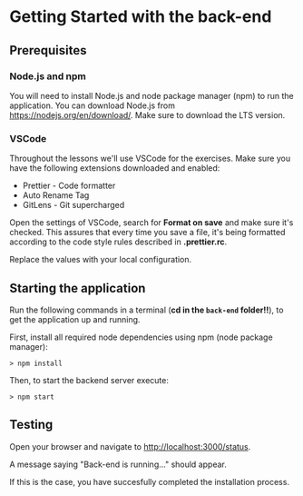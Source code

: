 # Getting Started with the back-end

## Prerequisites

### Node.js and npm

You will need to install Node.js and node package manager (npm) to run the application.
You can download Node.js from <https://nodejs.org/en/download/>.
Make sure to download the LTS version.

### VSCode

Throughout the lessons we'll use VSCode for the exercises. Make sure you have the following extensions downloaded and enabled:

-   Prettier - Code formatter
-   Auto Rename Tag
-   GitLens - Git supercharged

Open the settings of VSCode, search for **Format on save** and make sure it's checked. This assures that every time you save a file, it's being formatted according to the code style rules described in **.prettier.rc**.

Replace the values with your local configuration.

## Starting the application

Run the following commands in a terminal (**cd in the `back-end` folder!!**), to get the application up and running.

First, install all required node dependencies using npm (node package manager):

```console
> npm install
```

Then, to start the backend server execute:

```console
> npm start
```

## Testing

Open your browser and navigate to <http://localhost:3000/status>.

A message saying "Back-end is running..." should appear.

If this is the case, you have succesfully completed the installation process.
